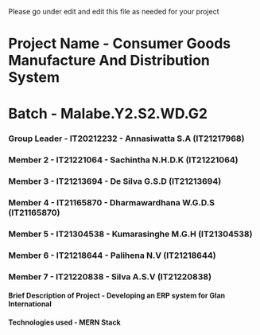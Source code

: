 Please go under edit and edit this file as needed for your project


# Project Name - Consumer Goods Manufacture And Distribution System
# Batch - Malabe.Y2.S2.WD.G2

### Group Leader - IT20212232 - Annasiwatta S.A (IT21217968)
### Member 2 - IT21221064 - Sachintha N.H.D.K (IT21221064)
### Member 3 - IT21213694 - De Silva G.S.D (IT21213694)
### Member 4 - IT21165870 - Dharmawardhana W.G.D.S (IT21165870)
### Member 5 - IT21304538 - Kumarasinghe M.G.H (IT21304538)
### Member 6 - IT21218644 - Palihena N.V (IT21218644)
### Member 7 - IT21220838 - Silva A.S.V (IT21220838)



#### Brief Description of Project - Developing an ERP system for Glan International
#### Technologies used - MERN Stack 

   
